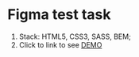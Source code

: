 # Figma test task
1. Stack: HTML5, CSS3, SASS, BEM;
2. Click to link to see [DEMO](https://karolina-nad.github.io/figma_test_task/)
